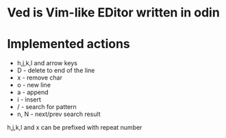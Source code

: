 # Ved is Vim-like EDitor written in odin
# Implemented actions
- h,j,k,l and arrow keys
- D - delete to end of the line
- x - remove char
- o - new line
- a - append
- i - insert
- / - search for pattern 
- n, N - next/prev search result

h,j,k,l and x can be prefixed with repeat number

